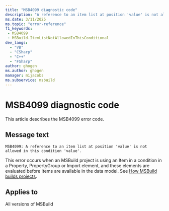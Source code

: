 ```yaml
---
title: "MSB4099 diagnostic code"
description: "A reference to an item list at position 'value' is not allowed in this condition 'value'."
ms.date: 3/11/2025
ms.topic: "error-reference"
f1_keywords:
 - MSB4099
 - MSBuild.ItemListNotAllowedInThisConditional
dev_langs:
  - "VB"
  - "CSharp"
  - "C++"
  - "FSharp"
author: ghogen
ms.author: ghogen
manager: mijacobs
ms.subservice: msbuild
---
```


# MSB4099 diagnostic code

<!-- :::ErrorDefinitionDescription::: -->
<!-- :::editable-content name="introDescription"::: -->
This article describes the MSB4099 error code.
<!-- :::editable-content-end::: -->

## Message text

```output
MSB4099: A reference to an item list at position 'value' is not allowed in this condition 'value'.
```

<!-- :::editable-content name="postOutputDescription"::: -->
<!--
{StrBegin="MSB4099: "}
-->
This error occurs when an MSBuild project is using an Item in a condition in a Property, PropertyGroup or Import element, and these elements are evaluated before Items are available in the data model. See [How MSBuild builds projects](../build-process-overview.md#evaluation-phase).
<!-- :::editable-content-end::: -->
<!-- :::ErrorDefinitionDescription-end::: -->

## Applies to

All versions of MSBuild
